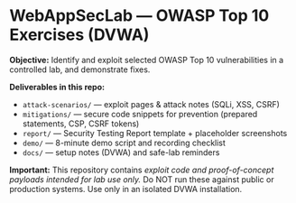 # WebAppSecLab — OWASP Top 10 Exercises (DVWA)

**Objective:** Identify and exploit selected OWASP Top 10 vulnerabilities in a controlled lab, and demonstrate fixes.

**Deliverables in this repo:**
- `attack-scenarios/` — exploit pages & attack notes (SQLi, XSS, CSRF)
- `mitigations/` — secure code snippets for prevention (prepared statements, CSP, CSRF tokens)
- `report/` — Security Testing Report template + placeholder screenshots
- `demo/` — 8-minute demo script and recording checklist
- `docs/` — setup notes (DVWA) and safe-lab reminders

**Important:** This repository contains *exploit code and proof-of-concept payloads intended for lab use only.* Do NOT run these against public or production systems. Use only in an isolated DVWA installation.

